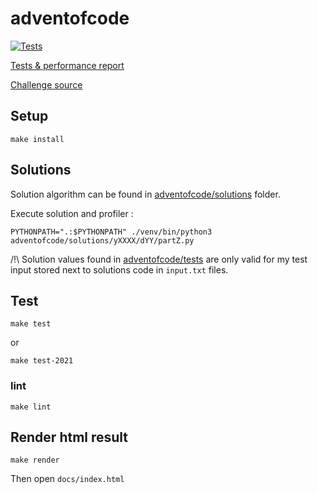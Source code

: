 # adventofcode

[![Tests](https://github.com/Lunik/adventofcode/actions/workflows/tests.yml/badge.svg)](https://github.com/Lunik/adventofcode/actions/workflows/tests.yml)

[Tests & performance report](https://lunik.github.io/adventofcode/)

[Challenge source](https://adventofcode.com/)

## Setup

```shell
make install
```


## Solutions

Solution algorithm can be found in [adventofcode/solutions](./adventofcode/solutions) folder.

Execute solution and profiler :
```shell
PYTHONPATH=".:$PYTHONPATH" ./venv/bin/python3 adventofcode/solutions/yXXXX/dYY/partZ.py
```

/!\ Solution values found in [adventofcode/tests](./adventofcode/tests) are only valid for my test input stored next to solutions code in `input.txt` files.


## Test

```shell
make test
```
or
```shell
make test-2021
```

### lint

```shell
make lint
```


## Render html result

```shell
make render
```

Then open `docs/index.html`